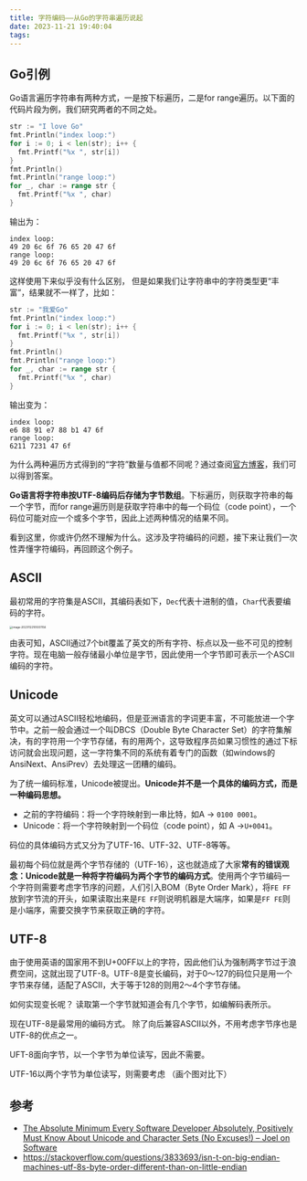 ```yaml
---
title: 字符编码——从Go的字符串遍历说起
date: 2023-11-21 19:40:04
tags:
---
```


## Go引例

Go语言遍历字符串有两种方式，一是按下标遍历，二是for range遍历。以下面的代码片段为例，我们研究两者的不同之处。

```go
str := "I love Go"
fmt.Println("index loop:")
for i := 0; i < len(str); i++ {
  fmt.Printf("%x ", str[i])
}
fmt.Println()
fmt.Println("range loop:")
for _, char := range str {
  fmt.Printf("%x ", char)
}
```

输出为：

```shell
index loop:
49 20 6c 6f 76 65 20 47 6f 
range loop:
49 20 6c 6f 76 65 20 47 6f 
```

这样使用下来似乎没有什么区别， 但是如果我们让字符串中的字符类型更“丰富”，结果就不一样了，比如：

```go
str := "我爱Go"
fmt.Println("index loop:")
for i := 0; i < len(str); i++ {
  fmt.Printf("%x ", str[i])
}
fmt.Println()
fmt.Println("range loop:")
for _, char := range str {
  fmt.Printf("%x ", char)
}
```

输出变为：

```shell
index loop:
e6 88 91 e7 88 b1 47 6f 
range loop:
6211 7231 47 6f 
```

为什么两种遍历方式得到的“字符”数量与值都不同呢？通过查阅[官方博客](https://go.dev/blog/strings)，我们可以得到答案。

**Go语言将字符串按UTF-8编码后存储为字节数组**。下标遍历，则获取字符串的每一个字节，而for range遍历则是获取字符串中的每一个码位（code point），一个码位可能对应一个或多个字节，因此上述两种情况的结果不同。

看到这里，你或许仍然不理解为什么。这涉及字符编码的问题，接下来让我们一次性弄懂字符编码，再回顾这个例子。

## ASCII

最初常用的字符集是ASCII，其编码表如下，`Dec`代表十进制的值，`Char`代表要编码的字符。

<img src="https://oss.seineo.cn/images/202311221055209.png" alt="image-20231122105551156" style="zoom: 33%;" />

由表可知，ASCII通过7个bit覆盖了英文的所有字符、标点以及一些不可见的控制字符。现在电脑一般存储最小单位是字节，因此使用一个字节即可表示一个ASCII编码的字符。

## Unicode

英文可以通过ASCII轻松地编码，但是亚洲语言的字词更丰富，不可能放进一个字节中。之前一般会通过一个叫DBCS（Double Byte Character Set）的字符集解决，有的字符用一个字节存储，有的用两个，这导致程序员如果习惯性的通过下标访问就会出现问题，这一字符集不同的系统有着专门的函数（如windows的AnsiNext、AnsiPrev）去处理这一团糟的编码。

为了统一编码标准，Unicode被提出。**Unicode并不是一个具体的编码方式，而是一种编码思想。**

- 之前的字符编码：将一个字符映射到一串比特，如A -> `0100 0001`。
- Unicode：将一个字符映射到一个码位（code point），如 A ->`U+0041`。

码位的具体编码方式又分为了UTF-16、UTF-32、UTF-8等等。

最初每个码位就是两个字节存储的（UTF-16），这也就造成了大家**常有的错误观念：Unicode就是一种将字符编码为两个字节的编码方式**。使用两个字节编码一个字符则需要考虑字节序的问题，人们引入BOM（Byte Order Mark），将`FE FF`放到字节流的开头，如果读取出来是`FE FF`则说明机器是大端序，如果是`FF FE`则是小端序，需要交换字节来获取正确的字符。

## UTF-8

由于使用英语的国家用不到U+00FF以上的字符，因此他们认为强制两字节过于浪费空间，这就出现了UTF-8。UTF-8是变长编码，对于0～127的码位只是用一个字节来存储，适配了ASCII，大于等于128的则用2～4个字节存储。

如何实现变长呢？ 读取第一个字节就知道会有几个字节，如编解码表所示。

现在UTF-8是最常用的编码方式。 除了向后兼容ASCII以外，不用考虑字节序也是UTF-8的优点之一。

UFT-8面向字节，以一个字节为单位读写，因此不需要。

UTF-16以两个字节为单位读写，则需要考虑 （画个图对比下）

## 参考

- [The Absolute Minimum Every Software Developer Absolutely, Positively Must Know About Unicode and Character Sets (No Excuses!) – Joel on Software](https://www.joelonsoftware.com/2003/10/08/the-absolute-minimum-every-software-developer-absolutely-positively-must-know-about-unicode-and-character-sets-no-excuses/)
- https://stackoverflow.com/questions/3833693/isn-t-on-big-endian-machines-utf-8s-byte-order-different-than-on-little-endian



